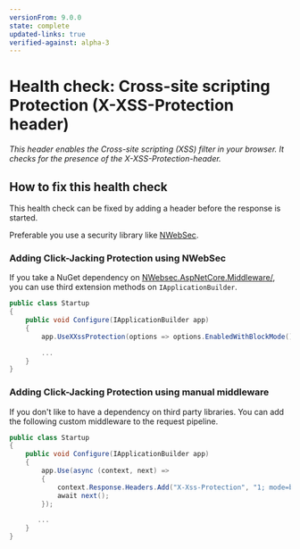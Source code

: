 ```yaml
---
versionFrom: 9.0.0
state: complete
updated-links: true
verified-against: alpha-3
---
```


# Health check: Cross-site scripting Protection (X-XSS-Protection header)

_This header enables the Cross-site scripting (XSS) filter in your browser. It checks for the presence of the X-XSS-Protection-header._

## How to fix this health check

This health check can be fixed by adding a header before the response is started.

Preferable you use a security library like [NWebSec](https://docs.nwebsec.com/).

### Adding Click-Jacking Protection using NWebSec

If you take a NuGet dependency on [NWebsec.AspNetCore.Middleware/](https://www.nuget.org/packages/NWebsec.AspNetCore.Middleware/), you can use third extension methods on `IApplicationBuilder`.

```cs
public class Startup
{
    public void Configure(IApplicationBuilder app)
    {
        app.UseXXssProtection(options => options.EnabledWithBlockMode());

        ...
    }
}
```

### Adding Click-Jacking Protection using manual middleware

If you don't like to have a dependency on third party libraries. You can add the following custom middleware to the request pipeline.

```cs
public class Startup
{
    public void Configure(IApplicationBuilder app)
    {
        app.Use(async (context, next) =>
        {
            context.Response.Headers.Add("X-Xss-Protection", "1; mode=block");
            await next();
        });

       ...
    }
}
```

